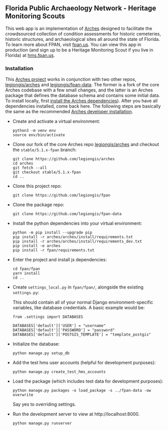 ## Florida Public Archaeology Network - Heritage Monitoring Scouts

This web app is an implementation of [Arches](http://archesproject.org/) designed to facilitate the crowdsourced collection of condition assessments for historic cemeteries, historic structures, and archaeological sites all around the state of Florida. To learn more about FPAN, visit [fpan.us](https://fpan.us). You can view this app in production (and sign up to be a Heritage Monitoring Scout if you live in Florida) at [hms.fpan.us](https://hms.fpan.us).

### Installation

This [Arches project](https://arches.readthedocs.io/en/stable/projects-and-packages/) works in conjunction with two other repos, [legiongis/arches](https://github.com/legiongis/arches) and [legiongis/fpan-data](https://github.com/legiongis/fpan-data). The former is a fork of the core Arches codebase with a few small changes, and the latter is an Arches package that defines the database schema and contains some initial data. To install locally, first [install the Arches dependencies](https://arches.readthedocs.io/en/stable/requirements-and-dependencies/)). After you have all dependencies installed, come back here. The following steps are basically the same as the recommended [Arches developer installation](https://arches.readthedocs.io/en/stable/creating-a-development-environment/).

- Create and activate a virtual environment:

    ```
    python3 -m venv env
    source env/bin/activate
    ```

 - Clone our fork of the core Arches repo [legiongis/arches](https://github.com/legiongis/arches) and checkout the `stable/5.1.x-fpan` branch:

    ```
    git clone https://github.com/legiongis/arches
    cd arches
    git fetch --all
    git checkout stable/5.1.x-fpan
    cd ..
    ```

- Clone this project repo:

    ```
    git clone https://github.com/legiongis/fpan
    ```

- Clone the package repo:

    ```
    git clone https://github.com/legiongis/fpan-data
    ```

- Install the python dependencies into your virtual environment:

    ```
    python -m pip install --upgrade pip
    pip install -r arches/arches/install/requirements.txt
    pip install -r arches/arches/install/requirements_dev.txt
    pip install -e arches
    pip install -r fpan/requirements.txt
    ```

- Enter the project and install js dependencies:

    ```
    cd fpan/fpan
    yarn install
    cd ..
    ```

- Create `settings_local.py` in `fpan/fpan/`, alongside the existing `settings.py`:

    This should contain all of your normal Django environment-specific variables, like database credentials. A basic example would be:

    ```
    from .settings import DATABASES

    DATABASES['default']['USER'] = "username"
    DATABASES['default']['PASSWORD'] = "password"
    DATABASES['default']['POSTGIS_TEMPLATE'] = "template_postgis"
    ```


- Initialize the database:

    ```
    python manage.py setup_db
    ```

- Add the test hms user accounts (helpful for development purposes):

    ```
    python manage.py create_test_hms_accounts
    ```

- Load the package (which includes test data for development purposes):

    ```
    python manage.py packages -o load_package -s ../fpan-data -ow overwrite
    ```

    Say yes to overriding settings.

- Run the development server to view at http://localhost:8000.

    ```
    python manage.py runserver
    ```